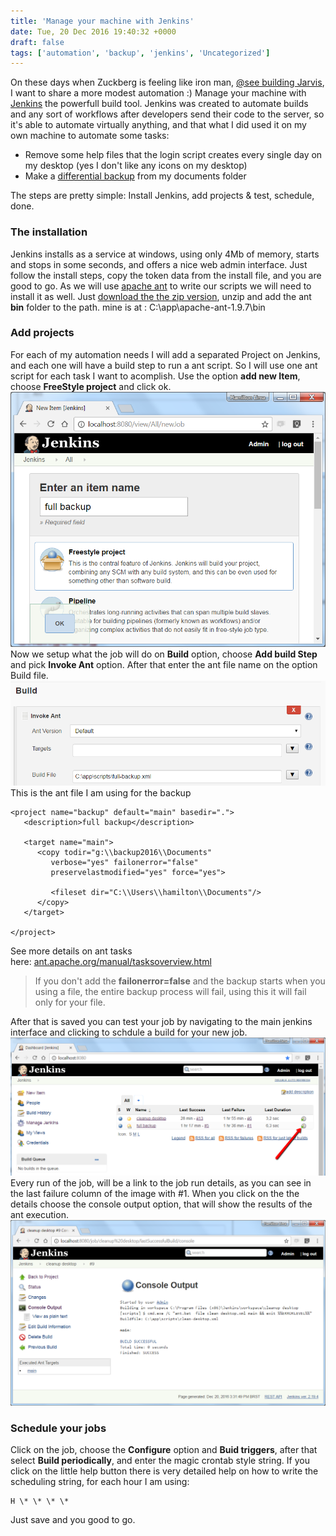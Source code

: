 ```yaml
---
title: 'Manage your machine with Jenkins'
date: Tue, 20 Dec 2016 19:40:32 +0000
draft: false
tags: ['automation', 'backup', 'jenkins', 'Uncategorized']
---
```


On these days when Zuckberg is feeling like iron man, [@see building Jarvis](https://www.facebook.com/notes/mark-zuckerberg/building-jarvis/10154361492931634), I want to share a more modest automation :) Manage your machine with [Jenkins](https://jenkins.io/) the powerfull build tool. Jenkins was created to automate builds and any sort of workflows after developers send their code to the server, so it's able to automate virtually anything, and that what I did used it on my own machine to automate some tasks:

*   Remove some help files that the login script creates every single day on my desktop (yes I don't like any icons on my desktop)
*   Make a [differential backup](https://en.wikipedia.org/wiki/Differential_backup) from my documents folder

The steps are pretty simple: Install Jenkins, add projects & test, schedule, done.

### The installation

Jenkins installs as a service at windows, using only 4Mb of memory, starts and stops in some seconds, and offers a nice web admin interface. Just follow the install steps, copy the token data from the install file, and you are good to go. As we will use [apache ant](http://ant.apache.org/) to write our scripts we will need to install it as well. Just [download the the zip version](http://ant.apache.org/bindownload.cgi), unzip and add the ant **bin** folder to the path. mine is at : C:\\app\\apache-ant-1.9.7\\bin

### Add projects

For each of my automation needs I will add a separated Project on Jenkins, and each one will have a build step to run a ant script. So I will use one ant script for each task I want to acomplish. Use the option **add new Item**, choose **FreeStyle project** and click ok. ![](/images/2016/12/jenkins-add-new-job.png) Now we setup what the job will do on **Build** option, choose **Add build Step** and pick **Invoke Ant** option. After that enter the ant file name on the option Build file. ![](/images/2016/12/jenkins-set-ant-build-file.png) This is the ant file I am using for the backup

```
<project name="backup" default="main" basedir=".">
   <description>full backup</description>

   <target name="main">
      <copy todir="g:\\backup2016\\Documents" 
         verbose="yes" failonerror="false" 
         preservelastmodified="yes" force="yes">

         <fileset dir="C:\\Users\\hamilton\\Documents"/>
      </copy>
   </target>

</project>
```
See more details on ant tasks here: [ant.apache.org/manual/tasksoverview.html](https://ant.apache.org/manual/tasksoverview.html)

> If you don't add the **failonerror=false** and the backup starts when you using a file, the entire backup process will fail, using this it will fail only for your file.

After that is saved you can test your job by navigating to the main jenkins interface and clicking to schdule a build for your new job. ![](/images/2016/12/jenkins-schedule-now.png) Every run of the job, will be a link to the job run details, as you can see in the last failure column of the image with #1. When you click on the the details choose the console output option, that will show the results of the ant execution. ![](/images/2016/12/jenkins-console-output.png)

### Schedule your jobs

Click on the job, choose the **Configure** option and **Buid triggers**, after that select **Build periodically**, and enter the magic crontab style string. If you click on the little help button there is very detailed help on how to write the scheduling string, for each hour I am using:
```
H \* \* \* \*
```

Just save and you good to go.